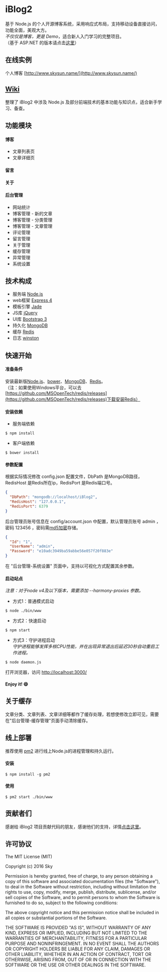 # iBlog2
基于 Node.js 的个人开源博客系统，采用响应式布局，支持移动设备直接访问，功能全面，美观大方。  
_不仅仅是博客，更是 Demo_，适合新人入门学习的完整项目。  
（基于 ASP.NET 的版本请点击[这里](https://github.com/eshengsky/iBlog/)）

## 在线实例
个人博客 [http://www.skysun.name/](http://www.skysun.name/)

## [Wiki](https://github.com/eshengsky/iBlog2/wiki)
整理了 iBlog2 中涉及 Node.js 及部分前端技术的基本功能与知识点，适合新手学习、备查。  

## 功能模块
#### 博客
* 文章列表页  
* 文章详细页  

#### 留言
#### 关于
#### 后台管理
* 网站统计  
* 博客管理 - 新的文章  
* 博客管理 - 分类管理  
* 博客管理 - 文章管理  
* 评论管理  
* 留言管理  
* 关于管理  
* 缓存管理  
* 异常管理  
* 系统设置  

## 技术构成
* 服务端 [Node.js](https://nodejs.org/)
* web框架 [Express 4](http://expressjs.com/)
* 模板引擎 [Jade](http://jade-lang.com/)
* JS库 [jQuery](http://jquery.com/)
* UI库 [Bootstrap 3](http://getbootstrap.com/)
* 持久化 [MongoDB](https://www.mongodb.org/)
* 缓存 [Redis](http://redis.io/)
* 日志 [winston](https://github.com/winstonjs/winston/)

## 快速开始
#### 准备条件
安装最新版[Node.js](https://nodejs.org/en/download/)、[bower](http://bower.io/)、[MongoDB](https://www.mongodb.org/downloads/)、[Redis](http://redis.io/download/)。  
（注：如果使用Windows平台，可以去[https://github.com/MSOpenTech/redis/releases](https://github.com/MSOpenTech/redis/releases)下载安装Redis）
#### 安装依赖
* 服务端依赖  
```Shell
$ npm install
```
* 客户端依赖  
```Shell
$ bower install
```

#### 参数配置
根据实际情况修改 config.json 配置文件，DbPath 是MongoDB路径，RedisHost 是Redis所在ip，RedisPort 是Redis端口号。  
```JSON
{
  "DbPath": "mongodb://localhost/iBlog2",
  "RedisHost": "127.0.0.1",
  "RedisPort": 6379
}
```
后台管理员账号信息在 config/account.json 中配置，默认管理员账号 admin ，密码 123456 ，密码需[md5加密](http://md5jiami.51240.com/)存储。
```JSON
{
  "Id": "1",
  "UserName": "admin",
  "Password": "e10adc3949ba59abbe56e057f20f883e"
}
```
在 "后台管理-系统设置" 页面中，支持以可视化方式配置其余参数。
#### 启动站点  
*注意：对于node v4及以下版本，需要添加 --harmony-proxies 参数。*  

* 方式1：普通模式启动
```Shell
$ node ./bin/www 
```
* 方式2：快速启动
```Shell
$ npm start
```
* 方式3：守护进程启动  
_守护进程能够发挥多核CPU性能，并在出现异常退出后延迟30秒自动重启工作进程。_
```Shell
$ node daemon.js
```
打开浏览器，访问 [http://localhost:3000/](http://localhost:3000)
#### Enjoy it! :smile:

## 关于缓存
文章分类、文章列表、文章详细等都作了缓存处理，若想使修改立即可见，需要在"后台管理-缓存管理"页面手动清除缓存。

## 线上部署
推荐使用 [pm2](https://github.com/Unitech/pm2) 进行线上Node.js的进程管理和持久运行。
#### 安装
```Shell
$ npm install -g pm2
```
#### 使用
```Shell
$ pm2 start ./bin/www
```

## 贡献者们
感谢给 iBlog2 项目贡献代码的朋友，感谢他们的支持，详情[点击这里](https://github.com/eshengsky/iBlog2/graphs/contributors)。

## 许可协议
The MIT License (MIT)

Copyright (c) 2016 Sky

Permission is hereby granted, free of charge, to any person obtaining a copy
of this software and associated documentation files (the "Software"), to deal
in the Software without restriction, including without limitation the rights
to use, copy, modify, merge, publish, distribute, sublicense, and/or sell
copies of the Software, and to permit persons to whom the Software is
furnished to do so, subject to the following conditions:

The above copyright notice and this permission notice shall be included in all
copies or substantial portions of the Software.

THE SOFTWARE IS PROVIDED "AS IS", WITHOUT WARRANTY OF ANY KIND, EXPRESS OR
IMPLIED, INCLUDING BUT NOT LIMITED TO THE WARRANTIES OF MERCHANTABILITY,
FITNESS FOR A PARTICULAR PURPOSE AND NONINFRINGEMENT. IN NO EVENT SHALL THE
AUTHORS OR COPYRIGHT HOLDERS BE LIABLE FOR ANY CLAIM, DAMAGES OR OTHER
LIABILITY, WHETHER IN AN ACTION OF CONTRACT, TORT OR OTHERWISE, ARISING FROM,
OUT OF OR IN CONNECTION WITH THE SOFTWARE OR THE USE OR OTHER DEALINGS IN THE
SOFTWARE.

